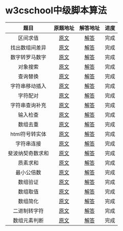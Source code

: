 # w3cschool中级脚本算法

| 题目 | 原题地址 | 解答地址 | 进度 |
|:---:|:---:|:---:|:---:|
| 区间求值 | [原文](https://www.w3cschool.cn/codecamp/sum-all-numbers-in-a-range.html) | [解答](https://github.com/sihai00/training-javascript/tree/master/w3cschool-medium/sum-all-numbers-in-a-range.js) | 完成 |
| 找出数组间差异 | [原文](https://www.w3cschool.cn/codecamp/diff-two-arrays.html) | [解答](https://github.com/sihai00/training-javascript/tree/master/w3cschool-medium/diff-two-arrays.js) | 完成 |
| 数字转罗马数字 | [原文](https://www.w3cschool.cn/codecamp/roman-numeral-converter.html) | [解答](https://github.com/sihai00/training-javascript/tree/master/w3cschool-medium/roman-numeral-converter.js) | 完成 |
| 对象搜索 | [原文](https://www.w3cschool.cn/codecamp/where-art-thou.html) | [解答](https://github.com/sihai00/training-javascript/tree/master/w3cschool-medium/where-art-thou.js) | 完成 |
| 查询替换 | [原文](https://www.w3cschool.cn/codecamp/search-and-replace.html) | [解答](https://github.com/sihai00/training-javascript/tree/master/w3cschool-medium/search-and-replace.js) | 完成 |
| 字符串移动插入 | [原文](https://www.w3cschool.cn/codecamp/pig-latin.html) | [解答](https://github.com/sihai00/training-javascript/tree/master/w3cschool-medium/pig-latin.js) | 完成 |
| 字符配对 | [原文](https://www.w3cschool.cn/codecamp/dna-pairing.html) | [解答](https://github.com/sihai00/training-javascript/tree/master/w3cschool-medium/dna-pairing.js) | 完成 |
| 字符串查询补充 | [原文](https://www.w3cschool.cn/codecamp/missing-letters.html) | [解答](https://github.com/sihai00/training-javascript/tree/master/w3cschool-medium/missing-letters.js) | 完成 |
| 输入检查 | [原文](https://www.w3cschool.cn/codecamp/boo-who.html) | [解答](https://github.com/sihai00/training-javascript/tree/master/w3cschool-medium/boo-who.js) | 完成 |
| 数组去重 | [原文](https://www.w3cschool.cn/codecamp/sorted-union.html) | [解答](https://github.com/sihai00/training-javascript/tree/master/w3cschool-medium/sorted-union.js) | 完成 |
| html符号转实体 | [原文](https://www.w3cschool.cn/codecamp/convert-html-entities.html) | [解答](https://github.com/sihai00/training-javascript/tree/master/w3cschool-medium/convert-html-entities.js) | 完成 |
| 字符串连接 | [原文](https://www.w3cschool.cn/codecamp/spinal-tap-case.html) | [解答](https://github.com/sihai00/training-javascript/tree/master/w3cschool-medium/spinal-tap-case.js) | 完成 |
| 斐波纳契奇数求和 | [原文](https://www.w3cschool.cn/codecamp/sum-all-odd-fibonacci-numbers.html) | [解答](https://github.com/sihai00/training-javascript/tree/master/w3cschool-medium/sum-all-odd-fibonacci-numbers.js) | 完成 |
| 质素求和 | [原文](https://www.w3cschool.cn/codecamp/sum-all-primes.html) | [解答](https://github.com/sihai00/training-javascript/tree/master/w3cschool-medium/sum-all-primes.js) | 完成 |
| 最小公倍数 | [原文](https://www.w3cschool.cn/codecamp/smallest-common-multiple.html) | [解答](https://github.com/sihai00/training-javascript/tree/master/w3cschool-medium/smallest-common-multiple.js) | 完成 |
| 数组验证 | [原文](https://www.w3cschool.cn/codecamp/finders-keepers.html) | [解答](https://github.com/sihai00/training-javascript/tree/master/w3cschool-medium/finders-keepers.js) | 完成 |
| 数组取值 | [原文](https://www.w3cschool.cn/codecamp/drop-it.html) | [解答](https://github.com/sihai00/training-javascript/tree/master/w3cschool-medium/drop-it.js) | 完成 |
| 数组简化 | [原文](https://www.w3cschool.cn/codecamp/steamroller.html) | [解答](https://github.com/sihai00/training-javascript/tree/master/w3cschool-medium/steamroller.js) | 完成 |
| 二进制转字符 | [原文](https://www.w3cschool.cn/codecamp/binary-agents.html) | [解答](https://github.com/sihai00/training-javascript/tree/master/w3cschool-medium/binary-agents.js) | 完成 |
| 数组元素判断 | [原文](https://www.w3cschool.cn/codecamp/everything-be-true.html) | [解答](https://github.com/sihai00/training-javascript/tree/master/w3cschool-medium/everything-be-true.js) | 完成 |